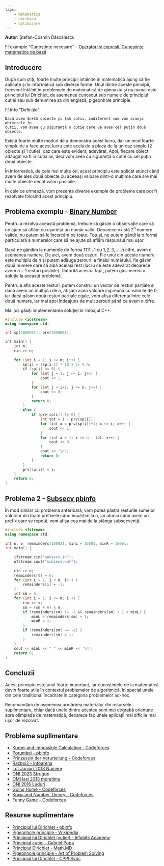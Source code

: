 ```yaml
---
tags:
    - matematica
    - perioada
    - optimizare
---
```


**Autor**: Ștefan-Cosmin Dăscălescu

!!! example "Cunoștințe necesare"
    - [Operatori și expresii. Cunoștințe matematice de bază](https://edu.roalgo.ro/cppintro/basic-math/)

## Introducere

După cum știți, foarte multe principii întâlnite în matematică ajung să fie
aplicate și în informatică sub diverse forme. Unul dintre aceste principii,
frecvent întâlnit în problemele de matematică de gimnaziu și nu numai este
principiul lui Dirichlet, de asemenea cunoscut sub numele de principiul cutiei
sau sub denumirea sa din engleză, pigeonhole principle.

!!! info "Definiție"

    Dacă avem $n+1$ obiecte și $n$ cutii, indiferent cum vom aranja obiectele în
    cutii, vom avea cu siguranță o cutie care va avea cel puțin două obiecte. 

Există foarte multe moduri de a demonstra acest lucru, dar un mod foarte simplu
de a face acest lucru este acela de a pleca de la un caz simplu ($2$ obiecte și
$1$ cutie), caz care este evident, adevărat. Apoi, fiecare obiect adăugat va fi
în cutia lui, deci vom avea cu siguranță o cutie cu cel puțin două obiecte.

În informatică, de cele mai multe ori, acest principiu este aplicat atunci când
avem de ales două obiecte cu aceeași valoare dintr-o mulțime care are mai multe
obiecte decât valori posibile.

În cele ce urmează, vom prezenta diverse exemple de probleme care pot fi
rezolvate folosind acest principiu.

## Problema exemplu - [Binary Number](https://kilonova.ro/problems/3271/)

Pentru a rezolva această problemă, trebuie să găsim o observație care să ne
ajute să aflăm cu ușurință un număr valid. Deoarece există $2^n$ numere valide,
nu putem să le încercăm pe toate. Totuși, ne putem gândi la o formă particulară
a numerelor care să ne ajute să aflăm răspunsul mai ușor.

Dacă ne gândim la numerele de forma $1111\dots1$ cu $1, 2, 3, \dots, n$ cifre,
avem $n$ asemenea numere. De aici, avem două cazuri. Fie unul din aceste numere
este multiplu de $n$ și putem adăuga zerouri la finalul numărului, fie găsim
două numere care să aibă același rest (lucru ce este adevărat deoarece avem
$n-1$ resturi posibile). Datorită acestui fapt, putem găsi mereu o soluție la
această problemă.

Pentru a afla aceste resturi, putem construi un vector de resturi parțiale și
dacă avem un multiplu de $n$, afișăm acea valoare împreună cu valorile de $0$,
iar dacă găsim două resturi parțiale egale, vom afișa diferența între cele două
numere, iar mai apoi îndeajuns de mult zerouri până ce avem $n$ cifre.

Mai jos găsiți implementarea soluției în limbajul C++.

```cpp
#include <iostream>
using namespace std;

int sp[1000001], prv[1000001];

int main() {
    int n;
    cin >> n;
    
    for (int i = 1; i <= n; i++) {
        sp[i] = (sp[i-1] * 10 + 1) % n;
        if (sp[i] == 0) {
            for (int j = 1; j <= i; j++) {
                cout << 1;
            }
            for (int j = i+1; j <= n; j++) {
                cout << 0;
            }
            return 0;
        }
        else {
            if (prv[sp[i]] != 0) {
                int tot = i - prv[sp[i]];
                for (int x = prv[sp[i]]+1; x <= i; x++) {
                    cout << 1;
                }
                for (int x = 1; x <= n - tot; x++) {
                    cout << 0;
                }
                cout << '\n';
                return 0;
            }
        }
        prv[sp[i]] = i;
    }
    return 0;
}
```

## Problema 2 - [Subsecv pbinfo](https://www.pbinfo.ro/probleme/1262/subsecv)

În mod similar cu problema anterioară, vom putea păstra resturile sumelor
valorilor din toate prefixele când împărțim la $n$, iar atunci când avem un
prefix care se repetă, vom afișa cea mai de la stânga subsecvență.

```cpp
#include <fstream>
using namespace std;
    
int n, v, remainders[10002], minL = 10001, minR = 10001;
int main() {
    
    ifstream cin("subsecv.in");
    ofstream cout("subsecv.out");
    
    cin >> n;
    remainders[0] = 0;
    for (int i = 1; i < n; i++) {
        remainders[i] = -1;
    }
    int sm = 0;
    for (int i = 1; i <= n; i++) {
        cin >> v;
        sm = (sm + v) % n;
        if (remainders[sm] != -1 && remainders[sm] + 1 < minL) {
            minL = remainders[sm] + 1;
            minR = i;
        }
        if (remainders[sm] == -1) {
            remainders[sm] = i;
        }
    }
    cout << minL << " " << minR << '\n';
    return 0;
}
```

## Concluzii

Acest principiu este unul foarte important, iar cunoștințele de la matematică
devin foarte utile în contextul problemelor de algoritmică, în special unele din
cele tradițional încadrate în categoria problemelor ad-hoc.

Recomandăm de asemenea urmărirea materialor din resursele suplimentare, chiar
dacă unele dintre acestea sunt mai degrabă orientate spre olimpiada de
matematică, deoarece fac unele aplicații mai dificile mai ușor de rezolvat.

## Probleme suplimentare

- [Kuroni and Impossible Calculation - Codeforces](https://codeforces.com/contest/1305/problem/C)
- [Porumbei - pbinfo](https://www.pbinfo.ro/probleme/2059/porumbei)
- [Prinzessin der Verurteilung - Codeforces](https://codeforces.com/contest/1536/problem/B)
- [Razboi2 - infoarena](https://www.infoarena.ro/problema/razboi2)
- [Lot Juniori 2013 Numere](https://kilonova.ro/problems/1723)
- [ONI 2023 Struguri](https://kilonova.ro/problems/543/)
- [OMI Iasi 2013 moretime](https://www.pbinfo.ro/probleme/2105/moretime)
- [ONI 2016 Leduri](https://kilonova.ro/problems/1476)
- [Going Home - Codeforces](https://codeforces.com/contest/1501/problem/C)
- [Koxia and Number Theory - Codeforces](https://codeforces.com/contest/1770/problem/C)
- [Funny Game - Codeforces](https://codeforces.com/contest/1994/problem/D)

## Resurse suplimentare

- [Principiul lui Dirichlet - pbinfo](https://www.pbinfo.ro/articole/5796/principiul-lui-dirichlet)
- [Pigeonhole principle - Wikipedia](https://en.wikipedia.org/wiki/Pigeonhole_principle)
- [Principiul lui Dirichlet (cutiei) - Infobits Academy](https://www.infobits.ro/docs/principiul_lui_dirichlet.pdf)
- [Principiul cutiei - Gabriel Popa](https://pregatirematematicaolimpiadejuniori.wordpress.com/wp-content/uploads/2016/07/g-popa-principiul-cutiei.pdf)
- [Principiul Dirichlet - Math.MD](https://www.math.md/school/competitiva/dirichlet/dirich.html)
- [Pigeonhole principle - Art of Problem Solving](https://artofproblemsolving.com/wiki/index.php/Pigeonhole_Principle)
- [Principiul lui Dirichlet - CPPI Sync](https://cppi.sync.ro/materia/principiul_lui_dirichlet.html)
